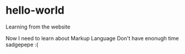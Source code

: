 # hello-world
Learning from the website

Now I need to learn about Markup Language
Don't have enonugh time 
sadgepepe
:(
